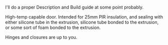 I'll do a proper Description and Build guide at some point probably.

High-temp capable door. Intended for 25mm PIR insulation, and sealing with either silicone tube in the extrusion, silicone tube bonded to the extrusion, or some sort of foam bonded to the extrusion. 

Hinges and closures are up to you.
